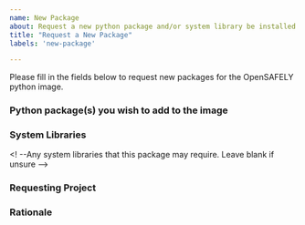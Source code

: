 ```yaml
---
name: New Package
about: Request a new python package and/or system library be installed
title: "Request a New Package"
labels: 'new-package'

---
```


Please fill in the fields below to request new packages for the OpenSAFELY python image.


### Python package(s) you wish to add to the image

<!-- please add packages, including links to pypi.org page if possible -->


### System Libraries

<! --Any system libraries that this package may require. Leave blank if unsure -->


### Requesting Project

<!-- Link to the OpenSAFELY Project that will use these packages -->


### Rationale

<!-- Rationale for use in OpenSAFELY -->

